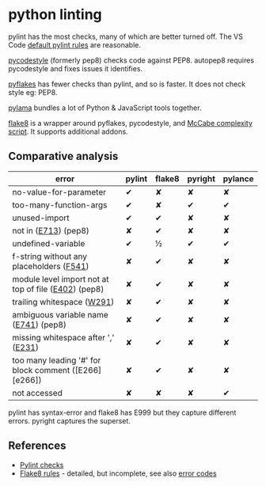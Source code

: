# python linting

pylint has the most checks, many of which are better turned off. The VS Code [default pylint rules](https://code.visualstudio.com/docs/python/linting#_default-pylint-rules) are reasonable.

[pycodestyle](https://github.com/PyCQA/pycodestyle) (formerly pep8) checks code against PEP8.
autopep8 requires pycodestyle and fixes issues it identifies.

[pyflakes](https://github.com/PyCQA/pyflakes) has fewer checks than pylint, and so is faster. It does not check style eg: PEP8.

[pylama](https://github.com/klen/pylama) bundles a lot of Python & JavaScript tools together.

[flake8](https://pypi.org/project/flake8/) is a wrapper around pyflakes, pycodestyle, and [McCabe complexity script](https://nedbatchelder.com/blog/200803/python_code_complexity_microtool.html). It supports additional addons.

## Comparative analysis

| error                                                        | pylint | flake8 | pyright | pylance |
| ------------------------------------------------------------ | ------ | ------ | ------- | ------- |
| no-value-for-parameter                                       | ✔      | ✘      | ✘       | ✘       |
| too-many-function-args                                       | ✔      | ✘      | ✔       | ✔       |
| unused-import                                                | ✔      | ✔      | ✘       | ✘       |
| not in ([E713][e713]) (pep8)                                 | ✘      | ✔      | ✘       | ✘       |
| undefined-variable                                           | ✔      | ½      | ✔       | ✔       |
| f-string without any placeholders ([F541][f541])             | ✘      | ✔      | ✘       | ✘       |
| module level import not at top of file ([E402][e402]) (pep8) | ✘      | ✔      | ✘       | ✘       |
| trailing whitespace ([W291][w291])                           | ✘      | ✔      | ✘       | ✘       |
| ambiguous variable name ([E741][e741]) (pep8)                | ✘      | ✔      | ✘       | ✘       |
| missing whitespace after ',' ([E231][e231])                  | ✘      | ✔      | ✘       | ✘       |
| too many leading '#' for block comment ([E266][e266])        | ✘      | ✔      | ✘       | ✘       |
| not accessed                                                 | ✘      | ✘      | ✘       | ✔       |

pylint has syntax-error and flake8 has E999 but they capture different errors. pyright captures the superset.

[e713]: https://www.flake8rules.com/rules/E713.html
[f541]: https://flake8.pycqa.org/en/latest/user/error-codes.html
[e402]: https://www.flake8rules.com/rules/E402.html
[w291]: https://www.flake8rules.com/rules/W291.html
[e741]: https://www.flake8rules.com/rules/E741.html
[e231]: https://www.flake8rules.com/rules/E231.html

## References

* [Pylint checks](http://pylint.pycqa.org/en/latest/technical_reference/features.html)
* [Flake8 rules](https://www.flake8rules.com/) - detailed, but incomplete, see also [error codes](https://flake8.pycqa.org/en/latest/user/error-codes.html)

